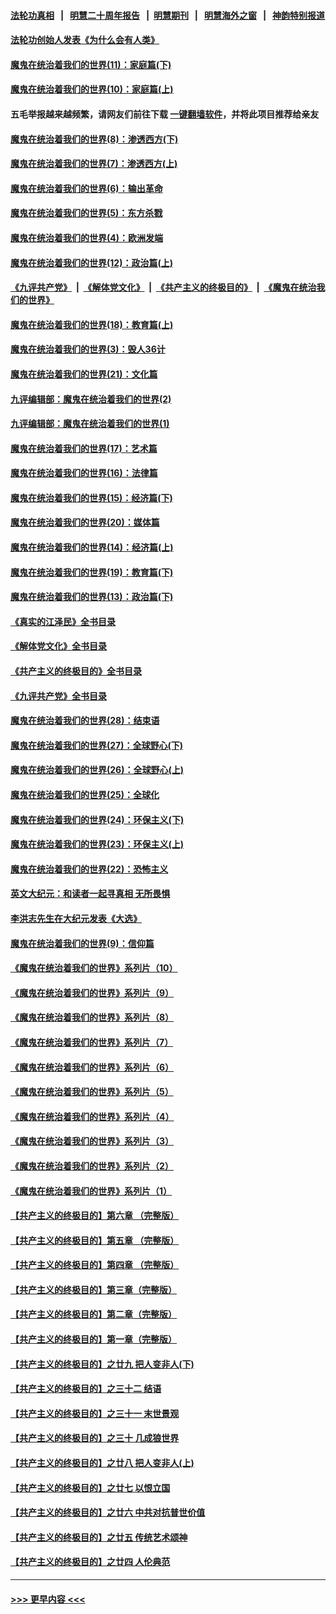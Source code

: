 #### [法轮功真相](https://github.com/gfw-breaker/truth/blob/master/README.md?t=0) &nbsp;&nbsp;|&nbsp;&nbsp; [明慧二十周年报告](https://github.com/gfw-breaker/mh-reports/blob/master/README.md?t=0) &nbsp;&nbsp;|&nbsp;&nbsp;[明慧期刊](https://github.com/gfw-breaker/mh-qikan) &nbsp;&nbsp;|&nbsp;&nbsp; [明慧海外之窗](https://github.com/gfw-breaker/mh-news/blob/master/README.md?t=0) &nbsp;&nbsp;|&nbsp;&nbsp; [神韵特别报道](https://github.com/gfw-breaker/mh-news/blob/master/shenyun.md?t=0)
#### [法轮功创始人发表《为什么会有人类》](../pages/nsc422/n13912117.md?t=01310943) 
#### [魔鬼在统治着我们的世界(11)：家庭篇(下)](../pages/nsc422/n10440961.md?t=01310943) 
#### [魔鬼在统治着我们的世界(10)：家庭篇(上)](../pages/nsc422/n10435448.md?t=01310943) 
#### 五毛举报越来越频繁，请网友们前往下载 [一键翻墙软件](https://github.com/gfw-breaker/ssr-accounts)，并将此项目推荐给亲友
#### [魔鬼在统治着我们的世界(8)：渗透西方(下)](../pages/nsc422/n10429603.md?t=01310943) 
#### [魔鬼在统治着我们的世界(7)：渗透西方(上)](../pages/nsc422/n10426013.md?t=01310943) 
#### [魔鬼在统治着我们的世界(6)：输出革命](../pages/nsc422/n10421536.md?t=01310943) 
#### [魔鬼在统治着我们的世界(5)：东方杀戮](../pages/nsc422/n10417707.md?t=01310943) 
#### [魔鬼在统治着我们的世界(4)：欧洲发端](../pages/nsc422/n10414890.md?t=01310943) 
#### [魔鬼在统治着我们的世界(12)：政治篇(上)](../pages/nsc422/n10444576.md?t=01310943) 
#### [《九评共产党》](https://github.com/begood0513/9ping.md/blob/master/README.md) &nbsp;|&nbsp; [《解体党文化》](../../../../jtdwh.md/blob/master/README.md)  &nbsp;|&nbsp; [《共产主义的终极目的》](../../../../gczydzjmd.md/blob/master/README.md) &nbsp;|&nbsp; [《魔鬼在统治我们的世界》](../../../../mgztzwmdsj.md/blob/master/README.md) 
#### [魔鬼在统治着我们的世界(18)：教育篇(上)](../pages/nsc422/n10526970.md?t=01310943) 
#### [魔鬼在统治着我们的世界(3)：毁人36计](../pages/nsc422/n10411583.md?t=01310943) 
#### [魔鬼在统治着我们的世界(21)：文化篇](../pages/nsc422/n10597706.md?t=01310943) 
#### [九评编辑部：魔鬼在统治着我们的世界(2)](../pages/nsc422/n10410036.md?t=01310943) 
#### [九评编辑部：魔鬼在统治着我们的世界(1)](../pages/nsc422/n10406825.md?t=01310943) 
#### [魔鬼在统治着我们的世界(17)：艺术篇](../pages/nsc422/n10499093.md?t=01310943) 
#### [魔鬼在统治着我们的世界(16)：法律篇](../pages/nsc422/n10485969.md?t=01310943) 
#### [魔鬼在统治着我们的世界(15)：经济篇(下)](../pages/nsc422/n10469975.md?t=01310943) 
#### [魔鬼在统治着我们的世界(20)：媒体篇](../pages/nsc422/n10586579.md?t=01310943) 
#### [魔鬼在统治着我们的世界(14)：经济篇(上)](../pages/nsc422/n10457370.md?t=01310943) 
#### [魔鬼在统治着我们的世界(19)：教育篇(下)](../pages/nsc422/n10564808.md?t=01310943) 
#### [魔鬼在统治着我们的世界(13)：政治篇(下)](../pages/nsc422/n10448270.md?t=01310943) 
#### [《真实的江泽民》全书目录](../pages/nsc422/n13721399.md?t=01310943) 
#### [《解体党文化》全书目录](../pages/nsc422/n13721157.md?t=01310943) 
#### [《共产主义的终极目的》全书目录](../pages/nsc422/n13721048.md?t=01310943) 
#### [《九评共产党》全书目录](../pages/nsc422/n13708085.md?t=01310943) 
#### [魔鬼在统治着我们的世界(28)：结束语](../pages/nsc422/n10936246.md?t=01310943) 
#### [魔鬼在统治着我们的世界(27)：全球野心(下)](../pages/nsc422/n10928319.md?t=01310943) 
#### [魔鬼在统治着我们的世界(26)：全球野心(上)](../pages/nsc422/n10900318.md?t=01310943) 
#### [魔鬼在统治着我们的世界(25)：全球化](../pages/nsc422/n10788205.md?t=01310943) 
#### [魔鬼在统治着我们的世界(24)：环保主义(下)](../pages/nsc422/n10695307.md?t=01310943) 
#### [魔鬼在统治着我们的世界(23)：环保主义(上)](../pages/nsc422/n10688613.md?t=01310943) 
#### [魔鬼在统治着我们的世界(22)：恐怖主义](../pages/nsc422/n10614727.md?t=01310943) 
#### [英文大纪元：和读者一起寻真相 无所畏惧](../pages/nsc422/n12542027.md?t=01310943) 
#### [李洪志先生在大纪元发表《大选》](../pages/nsc422/n12534746.md?t=01310943) 
#### [魔鬼在统治着我们的世界(9)：信仰篇](../pages/nsc422/n10432159.md?t=01310943) 
#### [《魔鬼在统治着我们的世界》系列片（10）](../pages/nsc422/n12292670.md?t=01310943) 
#### [《魔鬼在统治着我们的世界》系列片（9）](../pages/nsc422/n12290859.md?t=01310943) 
#### [《魔鬼在统治着我们的世界》系列片（8）](../pages/nsc422/n12287445.md?t=01310943) 
#### [《魔鬼在统治着我们的世界》系列片（7）](../pages/nsc422/n12283425.md?t=01310943) 
#### [《魔鬼在统治着我们的世界》系列片（6）](../pages/nsc422/n12282314.md?t=01310943) 
#### [《魔鬼在统治着我们的世界》系列片（5）](../pages/nsc422/n12281419.md?t=01310943) 
#### [《魔鬼在统治着我们的世界》系列片（4）](../pages/nsc422/n12274024.md?t=01310943) 
#### [《魔鬼在统治着我们的世界》系列片（3）](../pages/nsc422/n12271322.md?t=01310943) 
#### [《魔鬼在统治着我们的世界》系列片（2）](../pages/nsc422/n12269049.md?t=01310943) 
#### [《魔鬼在统治着我们的世界》系列片（1）](../pages/nsc422/n12267575.md?t=01310943) 
#### [【共产主义的终极目的】第六章 （完整版）](../pages/nsc422/n11428913.md?t=01310943) 
#### [【共产主义的终极目的】第五章 （完整版）](../pages/nsc422/n11428912.md?t=01310943) 
#### [【共产主义的终极目的】第四章 （完整版）](../pages/nsc422/n11428907.md?t=01310943) 
#### [【共产主义的终极目的】第三章（完整版）](../pages/nsc422/n11428848.md?t=01310943) 
#### [【共产主义的终极目的】第二章（完整版）](../pages/nsc422/n11428831.md?t=01310943) 
#### [【共产主义的终极目的】第一章（完整版）](../pages/nsc422/n11417651.md?t=01310943) 
#### [【共产主义的终极目的】之廿九 把人变非人(下)](../pages/nsc422/n11344140.md?t=01310943) 
#### [【共产主义的终极目的】之三十二 结语](../pages/nsc422/n11360535.md?t=01310943) 
#### [【共产主义的终极目的】之三十一 末世景观](../pages/nsc422/n11351129.md?t=01310943) 
#### [【共产主义的终极目的】之三十 几成狼世界](../pages/nsc422/n11348280.md?t=01310943) 
#### [【共产主义的终极目的】之廿八 把人变非人(上)](../pages/nsc422/n11340492.md?t=01310943) 
#### [【共产主义的终极目的】之廿七 以恨立国](../pages/nsc422/n11336944.md?t=01310943) 
#### [【共产主义的终极目的】之廿六 中共对抗普世价值](../pages/nsc422/n11324785.md?t=01310943) 
#### [【共产主义的终极目的】之廿五 传统艺术颂神](../pages/nsc422/n11296396.md?t=01310943) 
#### [【共产主义的终极目的】之廿四 人伦典范](../pages/nsc422/n11296397.md?t=01310943) 

----
#### [ >>> 更早内容 <<< ](../indexes/nsc422-earlier.md)
